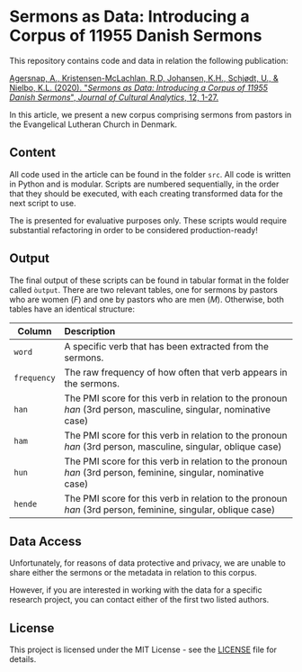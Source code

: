 # Sermons as Data: Introducing a Corpus of 11955 Danish Sermons

This repository contains code and data in relation the following publication:

[Agersnap, A., Kristensen-McLachlan, R.D, Johansen, K.H., Schjødt, U., & Nielbo, K.L. (2020). "*Sermons as Data: Introducing a Corpus of 11955 Danish Sermons*", *Journal of Cultural Analytics*, 12, 1-27.](https://doi.org/10.22148/001c.18238)

In this article, we present a new corpus comprising sermons from pastors in the Evangelical Lutheran Church in Denmark.

## Content

All code used in the article can be found in the folder ```src```. All code is written in Python and is modular. Scripts are numbered sequentially, in the order that they should be executed, with each creating transformed data for the next script to use.

The is presented for evaluative purposes only. These scripts would require substantial refactoring in order to be considered production-ready!

## Output

The final output of these scripts can be found in tabular format in the folder called ```òutput```. There are two relevant tables, one for sermons by pastors who are women (*F*) and one by pastors who are men (*M*). Otherwise, both tables have an identical structure:

| Column | Description|
|--------|:-----------|
```word```| A specific verb that has been extracted from the sermons.
```frequency``` | The raw frequency of how often that verb appears in the sermons.
```han``` | The PMI score for this verb in relation to the pronoun *han* (3rd person, masculine, singular, nominative case)
```ham``` | The PMI score for this verb in relation to the pronoun *han* (3rd person, masculine, singular, oblique case)
```hun``` | The PMI score for this verb in relation to the pronoun *han* (3rd person, feminine, singular, nominative case)
```hende``` | The PMI score for this verb in relation to the pronoun *han* (3rd person, feminine, singular, oblique case)

## Data Access

Unfortunately, for reasons of data protective and privacy, we are unable to share either the sermons or the metadata in relation to this corpus.

However, if you are interested in working with the data for a specific research project, you can contact either of the first two listed authors.



## License

This project is licensed under the MIT License - see the [LICENSE](LICENSE) file for details.
